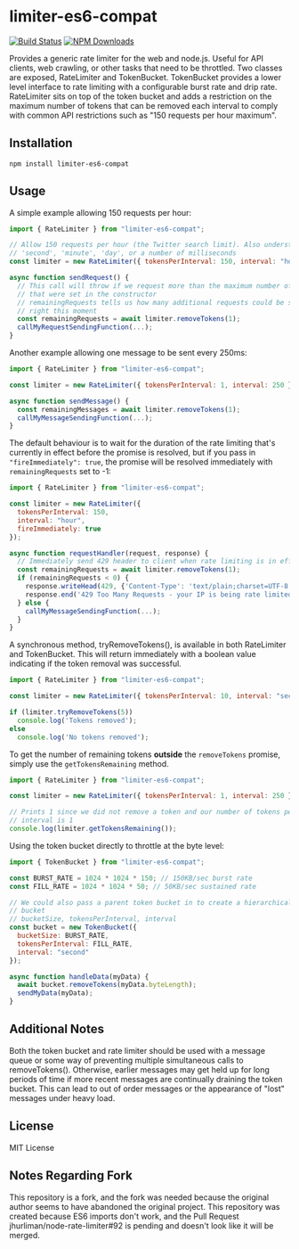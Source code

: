 # limiter-es6-compat

[![Build Status](https://travis-ci.org/jhurliman/node-rate-limiter.png)](https://travis-ci.org/jhurliman/node-rate-limiter)
[![NPM Downloads](https://img.shields.io/npm/dm/limiter.svg?style=flat)](https://www.npmjs.com/package/limiter)

Provides a generic rate limiter for the web and node.js. Useful for API clients,
web crawling, or other tasks that need to be throttled. Two classes are exposed, 
RateLimiter and TokenBucket. TokenBucket provides a lower level interface to 
rate limiting with a configurable burst rate and drip rate. RateLimiter sits on
top of the token bucket and adds a restriction on the maximum number of tokens
that can be removed each interval to comply with common API restrictions such as
"150 requests per hour maximum".

## Installation

    npm install limiter-es6-compat

## Usage

A simple example allowing 150 requests per hour:

```javascript
import { RateLimiter } from "limiter-es6-compat";

// Allow 150 requests per hour (the Twitter search limit). Also understands
// 'second', 'minute', 'day', or a number of milliseconds
const limiter = new RateLimiter({ tokensPerInterval: 150, interval: "hour" });

async function sendRequest() {
  // This call will throw if we request more than the maximum number of requests
  // that were set in the constructor
  // remainingRequests tells us how many additional requests could be sent
  // right this moment
  const remainingRequests = await limiter.removeTokens(1);
  callMyRequestSendingFunction(...);
}
```

Another example allowing one message to be sent every 250ms:

```javascript
import { RateLimiter } from "limiter-es6-compat";

const limiter = new RateLimiter({ tokensPerInterval: 1, interval: 250 });

async function sendMessage() {
  const remainingMessages = await limiter.removeTokens(1);
  callMyMessageSendingFunction(...);
}
```

The default behaviour is to wait for the duration of the rate limiting that's
currently in effect before the promise is resolved, but if you pass in
`"fireImmediately": true`, the promise will be resolved immediately with
`remainingRequests` set to -1:

```javascript
import { RateLimiter } from "limiter-es6-compat";

const limiter = new RateLimiter({
  tokensPerInterval: 150,
  interval: "hour",
  fireImmediately: true
});

async function requestHandler(request, response) {
  // Immediately send 429 header to client when rate limiting is in effect
  const remainingRequests = await limiter.removeTokens(1);
  if (remainingRequests < 0) {
    response.writeHead(429, {'Content-Type': 'text/plain;charset=UTF-8'});
    response.end('429 Too Many Requests - your IP is being rate limited');
  } else {
    callMyMessageSendingFunction(...);
  }
}
```

A synchronous method, tryRemoveTokens(), is available in both RateLimiter and
TokenBucket. This will return immediately with a boolean value indicating if the
token removal was successful.

```javascript
import { RateLimiter } from "limiter-es6-compat";

const limiter = new RateLimiter({ tokensPerInterval: 10, interval: "second" });

if (limiter.tryRemoveTokens(5))
  console.log('Tokens removed');
else
  console.log('No tokens removed');
```

To get the number of remaining tokens **outside** the `removeTokens` promise,
simply use the `getTokensRemaining` method.

```javascript
import { RateLimiter } from "limiter-es6-compat";

const limiter = new RateLimiter({ tokensPerInterval: 1, interval: 250 });

// Prints 1 since we did not remove a token and our number of tokens per
// interval is 1
console.log(limiter.getTokensRemaining());
```

Using the token bucket directly to throttle at the byte level:

```javascript
import { TokenBucket } from "limiter-es6-compat";

const BURST_RATE = 1024 * 1024 * 150; // 150KB/sec burst rate
const FILL_RATE = 1024 * 1024 * 50; // 50KB/sec sustained rate

// We could also pass a parent token bucket in to create a hierarchical token
// bucket
// bucketSize, tokensPerInterval, interval
const bucket = new TokenBucket({
  bucketSize: BURST_RATE,
  tokensPerInterval: FILL_RATE,
  interval: "second"
});

async function handleData(myData) {
  await bucket.removeTokens(myData.byteLength);
  sendMyData(myData);
}
```

## Additional Notes

Both the token bucket and rate limiter should be used with a message queue or 
some way of preventing multiple simultaneous calls to removeTokens(). 
Otherwise, earlier messages may get held up for long periods of time if more 
recent messages are continually draining the token bucket. This can lead to 
out of order messages or the appearance of "lost" messages under heavy load.

## License

MIT License

## Notes Regarding Fork

This repository is a fork, and the fork was needed because the original author seems to have abandoned the original project. This repository was created because ES6 imports don't work, and the Pull Request jhurliman/node-rate-limiter#92 is pending and doesn't look like it will be merged.